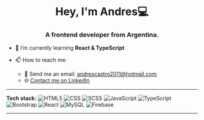 <h1 align="center">Hey, I'm Andres💻</h1>
<h3 align="center">A frontend developer from Argentina.</h3>

- 🌱 I’m currently learning **React & TypeScript**


- 📫 How to reach me:
  - 📧 Send me an email: andrescastro2011@hotmail.com
  - 🌐 [Contact me on LinkedIn](https://www.linkedin.com/in/andres-castro-664a731a2/)
<hr>

**Tech stack:**
  ![HTML5](https://img.shields.io/badge/-HTML5-FFFFFF?style=flat&logo=HTML5)
  ![CSS](https://img.shields.io/badge/-CSS-FFFFFF?style=flat&logo=CSS3&logoColor=1572B6)
  ![SCSS](https://img.shields.io/badge/-SCSS-FFFFFF?style=flat&logo=sass&logoColor=1572B6)
  ![JavaScript](https://img.shields.io/badge/-JavaScript-FFFFFF?style=flat&logo=javascript)
  ![TypeScript](https://img.shields.io/badge/-Typescript-blue)
  ![Bootstrap](https://img.shields.io/badge/-Bootstrap-FFFFFF?style=flat&logo=bootstrap&logoColor=563D7C)
  ![React](https://img.shields.io/badge/-React-FFFFFF?style=flat&logo=react)
  ![MySQL](https://img.shields.io/badge/-MySQL-FFFFFF?style=flat&logo=mysql)
  ![Firebase](https://img.shields.io/badge/-Firebase-FFFFFF?style=flat&logo=firebase)
<hr>
